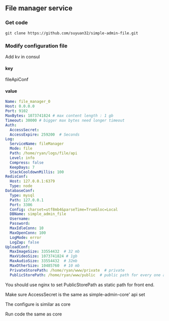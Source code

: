 ## File manager service

### Get code
```shell
git clone https://github.com/suyuan32/simple-admin-file.git
```

### Modify configuration file

Add kv in consul

#### key
fileApiConf

#### value

```yaml
Name: file_manager_0
Host: 0.0.0.0
Port: 9102
MaxBytes: 1073741824 # max content length : 1 gb
Timeout: 30000 # bigger max bytes need longer timeout
Auth:
  AccessSecret:
  AccessExpire: 259200  # Seconds
Log:
  ServiceName: fileManager
  Mode: file
  Path: /home/ryan/logs/file/api
  Level: info
  Compress: false
  KeepDays: 7
  StackCooldownMillis: 100
RedisConf:
  Host: 127.0.0.1:6379
  Type: node
DatabaseConf:
  Type: mysql
  Path: 127.0.0.1
  Port: 3306
  Config: charset=utf8mb4&parseTime=True&loc=Local
  DBName: simple_admin_file
  Username:
  Password:
  MaxIdleConn: 10
  MaxOpenConn: 100
  LogMode: error
  LogZap: false
UploadConf:
  MaxImageSize: 33554432  # 32 mb
  MaxVideoSize: 1073741824 # 1gb
  MaxAudioSize: 33554432  # 32mb
  MaxOtherSize: 10485760  # 10 mb
  PrivateStorePath: /home/ryan/www/private  # private
  PublicStorePath: /home/ryan/www/public  # public path for every one access e.g. nginx path
```

You should use nginx to set PublicStorePath as static path for front end.

Make sure AccessSecret is the same as simple-admin-core' api set

The configure is similar as core

Run code the same as core